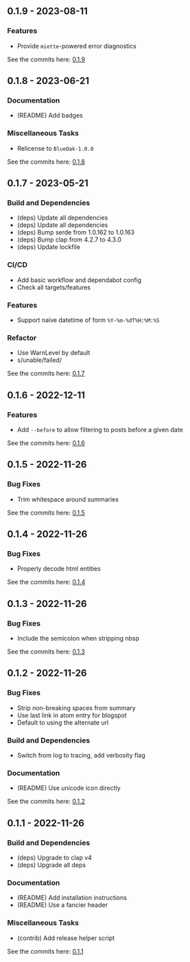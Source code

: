 ## 0.1.9 - 2023-08-11

### Features
- Provide `miette`-powered error diagnostics

See the commits here: [0.1.9]

[0.1.9]: https://github.com/lukehsiao/openring-rs/compare/v0.1.8...v0.1.9


## 0.1.8 - 2023-06-21

### Documentation
- (README) Add badges

### Miscellaneous Tasks
- Relicense to `BlueOak-1.0.0`

See the commits here: [0.1.8]

[0.1.8]: https://github.com/lukehsiao/openring-rs/compare/v0.1.7...v0.1.8


## 0.1.7 - 2023-05-21

### Build and Dependencies
- (deps) Update all dependencies
- (deps) Update all dependencies
- (deps) Bump serde from 1.0.162 to 1.0.163
- (deps) Bump clap from 4.2.7 to 4.3.0
- (deps) Update lockfile

### CI/CD
- Add basic workflow and dependabot config
- Check all targets/features

### Features
- Support naive datetime of form `%Y-%m-%dT%H:%M:%S`

### Refactor
- Use WarnLevel by default
- s/unable/failed/

See the commits here: [0.1.7]

[0.1.7]: https://github.com/lukehsiao/openring-rs/compare/v0.1.6...v0.1.7


## 0.1.6 - 2022-12-11

### Features
- Add `--before` to allow filtering to posts before a given date

See the commits here: [0.1.6]

[0.1.6]: https://github.com/lukehsiao/openring-rs/compare/v0.1.5...v0.1.6


## 0.1.5 - 2022-11-26

### Bug Fixes
- Trim whitespace around summaries

See the commits here: [0.1.5]

[0.1.5]: https://github.com/lukehsiao/openring-rs/compare/v0.1.4...v0.1.5


## 0.1.4 - 2022-11-26

### Bug Fixes
- Properly decode html entities

See the commits here: [0.1.4]

[0.1.4]: https://github.com/lukehsiao/openring-rs/compare/v0.1.3...v0.1.4


## 0.1.3 - 2022-11-26

### Bug Fixes
- Include the semicolon when stripping nbsp

See the commits here: [0.1.3]

[0.1.3]: https://github.com/lukehsiao/openring-rs/compare/v0.1.2...v0.1.3


## 0.1.2 - 2022-11-26

### Bug Fixes
- Strip non-breaking spaces from summary
- Use last link in atom entry for blogspot
- Default to using the alternate url

### Build and Dependencies
- Switch from log to tracing, add verbosity flag

### Documentation
- (README) Use unicode icon directly

See the commits here: [0.1.2]

[0.1.2]: https://github.com/lukehsiao/openring-rs/compare/v0.1.1...v0.1.2


## 0.1.1 - 2022-11-26

### Build and Dependencies
- (deps) Upgrade to clap v4
- (deps) Upgrade all deps

### Documentation
- (README) Add installation instructions
- (README) Use a fancier header

### Miscellaneous Tasks
- (contrib) Add release helper script

See the commits here: [0.1.1]

[0.1.1]: https://github.com/lukehsiao/openring-rs/compare/v0.1.0...v0.1.1
